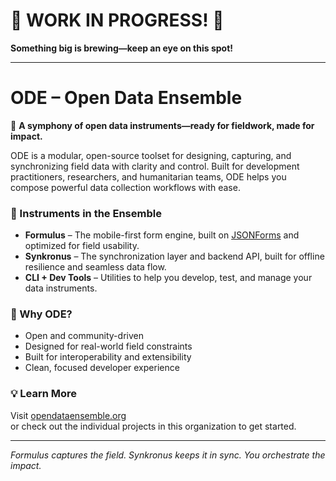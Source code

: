 # 🚧 WORK IN PROGRESS! 🚧

**Something big is brewing—keep an eye on this spot!**

---
 

# ODE – Open Data Ensemble

🎼 **A symphony of open data instruments—ready for fieldwork, made for impact.**

ODE is a modular, open-source toolset for designing, capturing, and synchronizing field data with clarity and control. Built for development practitioners, researchers, and humanitarian teams, ODE helps you compose powerful data collection workflows with ease.

### 🎻 Instruments in the Ensemble

- **Formulus** – The mobile-first form engine, built on [JSONForms](https://github.com/eclipsesource/jsonforms) and optimized for field usability.
- **Synkronus** – The synchronization layer and backend API, built for offline resilience and seamless data flow.
- **CLI + Dev Tools** – Utilities to help you develop, test, and manage your data instruments.

### 🚀 Why ODE?

- Open and community-driven
- Designed for real-world field constraints
- Built for interoperability and extensibility
- Clean, focused developer experience

### 💡 Learn More

Visit [opendataensemble.org](https://opendataensemble.org)  
or check out the individual projects in this organization to get started.

---

*Formulus captures the field. Synkronus keeps it in sync. You orchestrate the impact.*
